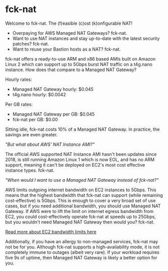 # fck-nat

Welcome to fck-nat. The (f)easible (c)ost (k)onfigurable NAT!

* Overpaying for AWS Managed NAT Gateways? fck-nat.
* Want to use NAT instances and stay up-to-date with the latest security patches? fck-nat.
* Want to reuse your Bastion hosts as a NAT? fck-nat.

fck-nat offers a ready-to-use ARM and x86 based AMIs built on Amazon Linux 2 which can support up to 5Gbps burst NAT
traffic on a t4g.nano instance. How does that compare to a Managed NAT Gateway?

Hourly rates:

* Managed NAT Gateway hourly: $0.045
* t4g.nano hourly: $0.0042

Per GB rates:

* Managed NAT Gateway per GB: $0.045
* fck-nat per GB: $0.00

Sitting idle, fck-nat costs 10% of a Managed NAT Gateway. In practice, the savings are even greater.

*"But what about AWS' NAT Instance AMI?"*

The official AWS supported NAT Instance AMI hasn't been updates since 2018, is still running Amazon Linux 1 which is
now EOL, and has no ARM support, meaning it can't be deployed on EC2's most cost effective instance types. fck-nat.

*"When would I want to use a Managed NAT Gateway instead of fck-nat?"*

AWS limits outgoing internet bandwidth on EC2 instances to 5Gbps. This means that the highest bandwidth that fck-nat
can support (while remaining cost-effective) is 5Gbps. This is enough to cover a very broad set of use cases, but if
you need additional bandwidth, you should use Managed NAT Gateway. If AWS were to lift the limit on internet egress
bandwidth from EC2, you could cost-effectively operate fck-nat at speeds up to 25Gbps, but you wouldn't need Managed
NAT Gateway then would you? fck-nat.

[Read more about EC2 bandwidth limits here](https://docs.aws.amazon.com/AWSEC2/latest/UserGuide/ec2-instance-network-bandwidth.html)

Additionally, if you have an allergy to non-managed services, fck-nat may not be for you. Although fck-nat supports a
high-availability mode, it is not completely immune to outages (albeit very rare). If your workload requires five 9s of
uptime, then Managed NAT Gateway is likely a better option for you.
